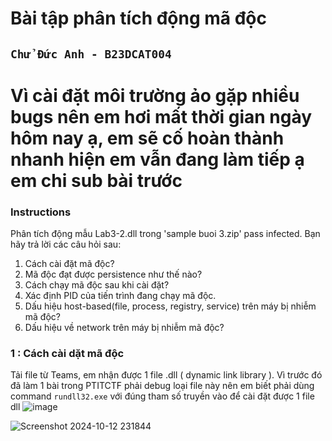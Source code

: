 # Bài tập phân tích động mã độc
## `Chử Đức Anh - B23DCAT004`
# Vì cài đặt môi trường ảo gặp nhiều bugs nên em hơi mất thời gian ngày hôm nay ạ, em sẽ cố hoàn thành nhanh hiện em vẫn đang làm tiếp ạ em chi sub bài trước

### Instructions
Phân tích động mẫu Lab3-2.dll trong 'sample buoi 3.zip' pass infected. Bạn hãy trả lời các câu hỏi sau:
1. Cách cài đặt mã độc?
2. Mã độc đạt được persistence như thế nào?
3. Cách chạy mã độc sau khi cài đặt?
4. Xác định PID của tiến trình đang chạy mã độc.
5. Dấu hiệu host-based(file, process, registry, service) trên máy bị nhiễm mã độc?
6. Dấu hiệu về network trên máy bị nhiễm mã độc?


### 1 : Cách cài dặt mã độc
Tải file từ Teams, em nhận được 1 file .dll ( dynamic link library ). Vì trước đó đã làm 1 bài trong PTITCTF phải debug loại file này nên em biết phải dùng command `rundll32.exe` với đúng tham số truyền vào để cài đặt được 1 file dll
![image](https://github.com/user-attachments/assets/a6a9fe79-6abf-48e7-90d0-5bc280f37e2e)

![Screenshot 2024-10-12 231844](https://github.com/user-attachments/assets/c6db3f22-f4fd-4a10-8938-6f22cf5c2279)
